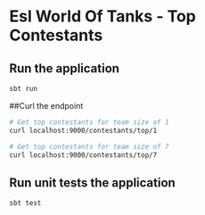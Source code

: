 # Esl World Of Tanks - Top Contestants

## Run the application
```Bash
sbt run
```

##Curl the endpoint
```Bash
# Get top contestants for team size of 1
curl localhost:9000/contestants/top/1

# Get top contestants for team size of 7
curl localhost:9000/contestants/top/7
```


## Run unit tests the application
```Bash
sbt test
```
